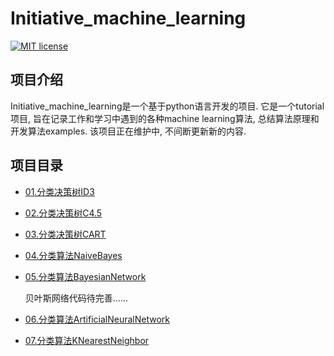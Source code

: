 Initiative_machine_learning
=========================

[![MIT license](https://img.shields.io/dub/l/vibe-d.svg)](https://github.com/Daniel1586/Initiative_machine_learning/blob/master/LICENSE)

项目介绍
------------

Initiative_machine_learning是一个基于python语言开发的项目. 它是一个tutorial项目, 旨在记录工作和学习中遇到的各种machine learning算法, 总结算法原理和开发算法examples.
该项目正在维护中, 不间断更新新的内容.

项目目录
------------

* [01.分类决策树ID3](https://github.com/Daniel1586/Initiative_machine_learning/tree/master/01_decision_tree_id3)

* [02.分类决策树C4.5](https://github.com/Daniel1586/Initiative_machine_learning/tree/master/02_decision_tree_c4.5)

* [03.分类决策树CART](https://github.com/Daniel1586/Initiative_machine_learning/tree/master/03_decision_tree_cart)

* [04.分类算法NaiveBayes](https://github.com/Daniel1586/Initiative_machine_learning/tree/master/04_classification_naive_bayes)

* [05.分类算法BayesianNetwork](https://github.com/Daniel1586/Initiative_machine_learning/tree/master/05_classification_bayesian_network)

  贝叶斯网络代码待完善......
  
* [06.分类算法ArtificialNeuralNetwork](https://github.com/Daniel1586/Initiative_machine_learning/tree/master/06_classification_artificial_neural_network)

* [07.分类算法KNearestNeighbor](https://github.com/Daniel1586/Initiative_machine_learning/tree/master/07_classification_k_nearest_neighbor)
